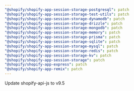 ```yaml
---
"@shopify/shopify-app-session-storage-postgresql": patch
"@shopify/shopify-app-session-storage-test-utils": patch
"@shopify/shopify-app-session-storage-dynamodb": patch
"@shopify/shopify-app-session-storage-drizzle": patch
"@shopify/shopify-app-session-storage-mongodb": patch
"@shopify/shopify-app-session-storage-memory": patch
"@shopify/shopify-app-session-storage-prisma": patch
"@shopify/shopify-app-session-storage-sqlite": patch
"@shopify/shopify-app-session-storage-mysql": patch
"@shopify/shopify-app-session-storage-redis": patch
"@shopify/shopify-app-session-storage-kv": patch
"@shopify/shopify-app-session-storage": patch
"@shopify/shopify-app-express": patch
"@shopify/shopify-app-remix": patch
---
```


Update shopify-api-js to v9.5

